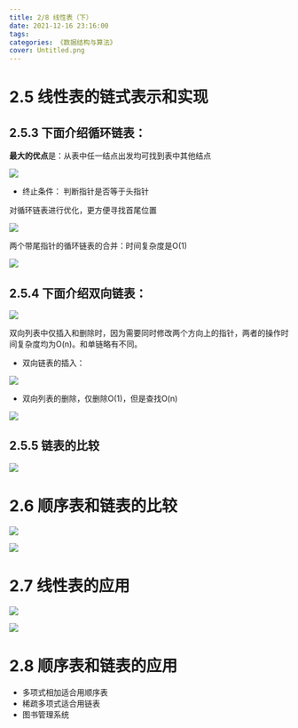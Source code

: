 ```yaml
---
title: 2/8 线性表（下）
date: 2021-12-16 23:16:00
tags:
categories: 《数据结构与算法》
cover: Untitled.png
---
```

# 2.5 线性表的链式表示和实现

## 2.5.3 下面介绍循环链表：

**最大的优点**是：从表中任一结点出发均可找到表中其他结点

![](Untitled.png)

- 终止条件： 判断指针是否等于头指针

对循环链表进行优化，更方便寻找首尾位置

![](Untitled%201.png)

两个带尾指针的循环链表的合并：时间复杂度是O(1)

![](Untitled%202.png)

## 2.5.4 下面介绍双向链表：

![](Untitled%203.png)

双向列表中仅插入和删除时，因为需要同时修改两个方向上的指针，两者的操作时间复杂度均为O(n)。和单链略有不同。

- 双向链表的插入：

![](Untitled%204.png)

- 双向列表的删除，仅删除O(1)，但是查找O(n)

![](Untitled%205.png)

## 2.5.5 链表的比较

![](Untitled%206.png)

# 2.6 顺序表和链表的比较

![](Untitled%207.png)

![](Untitled%208.png)

# 2.7 线性表的应用

![](Untitled%209.png)

![](Untitled%2010.png)

# 2.8 顺序表和链表的应用

- 多项式相加适合用顺序表
- 稀疏多项式适合用链表
- 图书管理系统